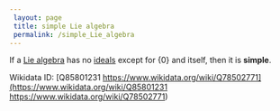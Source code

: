 ```yaml
---
 layout: page
 title: simple Lie algebra
 permalink: /simple_Lie_algebra
---
```

If a [Lie algebra](https://defsmath.github.io/DefsMath/Lie_algebra) has no [ideals](https://defsmath.github.io/DefsMath/ideal_of_a_Lie_algebra) except for $\{0\}$ and itself, then it is **simple**.

Wikidata ID: [Q85801231
https://www.wikidata.org/wiki/Q78502771](https://www.wikidata.org/wiki/Q85801231
https://www.wikidata.org/wiki/Q78502771)